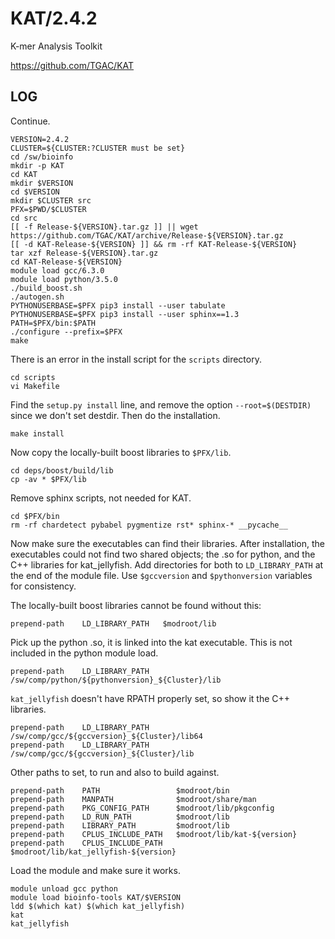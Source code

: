 KAT/2.4.2
=========

K-mer Analysis Toolkit

<https://github.com/TGAC/KAT>

LOG
---

Continue.

    VERSION=2.4.2
    CLUSTER=${CLUSTER:?CLUSTER must be set}
    cd /sw/bioinfo
    mkdir -p KAT
    cd KAT
    mkdir $VERSION
    cd $VERSION
    mkdir $CLUSTER src
    PFX=$PWD/$CLUSTER
    cd src
    [[ -f Release-${VERSION}.tar.gz ]] || wget https://github.com/TGAC/KAT/archive/Release-${VERSION}.tar.gz
    [[ -d KAT-Release-${VERSION} ]] && rm -rf KAT-Release-${VERSION}
    tar xzf Release-${VERSION}.tar.gz 
    cd KAT-Release-${VERSION}
    module load gcc/6.3.0
    module load python/3.5.0
    ./build_boost.sh
    ./autogen.sh
    PYTHONUSERBASE=$PFX pip3 install --user tabulate
    PYTHONUSERBASE=$PFX pip3 install --user sphinx==1.3
    PATH=$PFX/bin:$PATH
    ./configure --prefix=$PFX
    make

There is an error in the install script for the `scripts` directory.

    cd scripts
    vi Makefile

Find the `setup.py install` line, and remove the option `--root=$(DESTDIR)`
since we don't set destdir.  Then do the installation.

    make install

Now copy the locally-built boost libraries to `$PFX/lib`.

    cd deps/boost/build/lib
    cp -av * $PFX/lib

Remove sphinx scripts, not needed for KAT.

    cd $PFX/bin
    rm -rf chardetect pybabel pygmentize rst* sphinx-* __pycache__

Now make sure the executables can find their libraries.  After installation,
the executables could not find two shared objects; the .so for python, and the
C++ libraries for kat_jellyfish.  Add directories for both to `LD_LIBRARY_PATH`
at the end of the module file. Use `$gccversion` and `$pythonversion`
variables for consistency.

The locally-built boost libraries cannot be found without this:

    prepend-path    LD_LIBRARY_PATH   $modroot/lib

Pick up the python .so, it is linked into the kat executable.  This is not included
in the python module load.

    prepend-path    LD_LIBRARY_PATH   /sw/comp/python/${pythonversion}_${Cluster}/lib

`kat_jellyfish` doesn't have RPATH properly set, so show it the C++ libraries.

    prepend-path    LD_LIBRARY_PATH   /sw/comp/gcc/${gccversion}_${Cluster}/lib64
    prepend-path    LD_LIBRARY_PATH   /sw/comp/gcc/${gccversion}_${Cluster}/lib

Other paths to set, to run and also to build against.

    prepend-path    PATH                 $modroot/bin
    prepend-path    MANPATH              $modroot/share/man
    prepend-path    PKG_CONFIG_PATH      $modroot/lib/pkgconfig
    prepend-path    LD_RUN_PATH          $modroot/lib
    prepend-path    LIBRARY_PATH         $modroot/lib
    prepend-path    CPLUS_INCLUDE_PATH   $modroot/lib/kat-${version}
    prepend-path    CPLUS_INCLUDE_PATH   $modroot/lib/kat_jellyfish-${version}

Load the module and make sure it works.

    module unload gcc python
    module load bioinfo-tools KAT/$VERSION
    ldd $(which kat) $(which kat_jellyfish)
    kat
    kat_jellyfish

